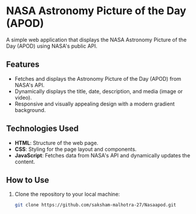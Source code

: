 # NASA Astronomy Picture of the Day (APOD)

A simple web application that displays the NASA Astronomy Picture of the Day (APOD) using NASA's public API.

## Features

- Fetches and displays the Astronomy Picture of the Day (APOD) from NASA's API.
- Dynamically displays the title, date, description, and media (image or video).
- Responsive and visually appealing design with a modern gradient background.

## Technologies Used

- **HTML**: Structure of the web page.
- **CSS**: Styling for the page layout and components.
- **JavaScript**: Fetches data from NASA's API and dynamically updates the content.

## How to Use

1. Clone the repository to your local machine:
   ```bash
   git clone https://github.com/saksham-malhotra-27/Nasaapod.git
